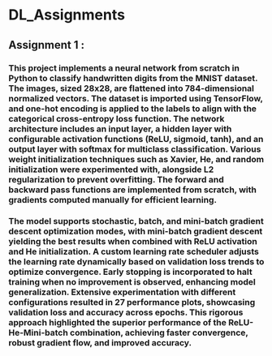 # DL_Assignments
## Assignment 1 : 
### This project implements a neural network from scratch in Python to classify handwritten digits from the MNIST dataset. The images, sized 28x28, are flattened into 784-dimensional normalized vectors. The dataset is imported using TensorFlow, and one-hot encoding is applied to the labels to align with the categorical cross-entropy loss function. The network architecture includes an input layer, a hidden layer with configurable activation functions (ReLU, sigmoid, tanh), and an output layer with softmax for multiclass classification. Various weight initialization techniques such as Xavier, He, and random initialization were experimented with, alongside L2 regularization to prevent overfitting. The forward and backward pass functions are implemented from scratch, with gradients computed manually for efficient learning.

### The model supports stochastic, batch, and mini-batch gradient descent optimization modes, with mini-batch gradient descent yielding the best results when combined with ReLU activation and He initialization. A custom learning rate scheduler adjusts the learning rate dynamically based on validation loss trends to optimize convergence. Early stopping is incorporated to halt training when no improvement is observed, enhancing model generalization. Extensive experimentation with different configurations resulted in 27 performance plots, showcasing validation loss and accuracy across epochs. This rigorous approach highlighted the superior performance of the ReLU-He-Mini-batch combination, achieving faster convergence, robust gradient flow, and improved accuracy.
